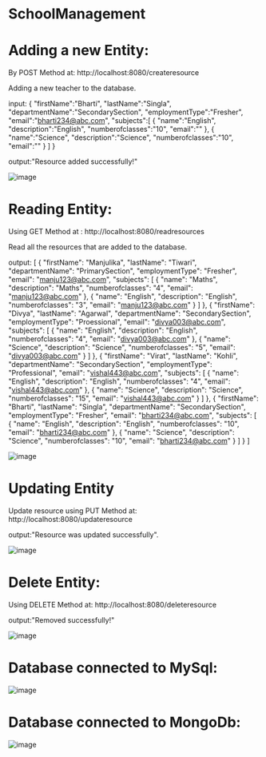 # SchoolManagement

# Adding a new Entity:

By POST Method at: http://localhost:8080/createresource

Adding a new teacher to the database.

input:
{
    "firstName":"Bharti",
    "lastName":"Singla",
    "departmentName":"SecondarySection",
    "employmentType":"Fresher",
    "email":"bharti234@abc.com",
    "subjects":[
        {
        "name":"English",
        "description":"English",
        "numberofclasses":"10",
        "email":""
        },
        {
        "name":"Science",
        "description":"Science",
        "numberofclasses":"10",
        "email":""
        }
]
}

output:"Resource added successfully!"

![image](https://user-images.githubusercontent.com/106802733/175223563-d6220cab-99a3-4d1e-9b92-a61612d1f444.png)


# Reading Entity:

Using GET Method at : http://localhost:8080/readresources

Read all the resources that are added to the database.

output:
[
    {
        "firstName": "Manjulika",
        "lastName": "Tiwari",
        "departmentName": "PrimarySection",
        "employmentType": "Fresher",
        "email": "manju123@abc.com",
        "subjects": [
            {
                "name": "Maths",
                "description": "Maths",
                "numberofclasses": "4",
                "email": "manju123@abc.com"
            },
            {
                "name": "English",
                "description": "English",
                "numberofclasses": "3",
                "email": "manju123@abc.com"
            }
        ]
    },
    {
        "firstName": "Divya",
        "lastName": "Agarwal",
        "departmentName": "SecondarySection",
        "employmentType": "Proessional",
        "email": "divya003@abc.com",
        "subjects": [
            {
                "name": "English",
                "description": "English",
                "numberofclasses": "4",
                "email": "divya003@abc.com"
            },
            {
                "name": "Science",
                "description": "Science",
                "numberofclasses": "5",
                "email": "divya003@abc.com"
            }
        ]
    },
    {
        "firstName": "Virat",
        "lastName": "Kohli",
        "departmentName": "SecondarySection",
        "employmentType": "Professional",
        "email": "vishal443@abc.com",
        "subjects": [
            {
                "name": "English",
                "description": "English",
                "numberofclasses": "4",
                "email": "vishal443@abc.com"
            },
            {
                "name": "Science",
                "description": "Science",
                "numberofclasses": "15",
                "email": "vishal443@abc.com"
            }
        ]
    },
    {
        "firstName": "Bharti",
        "lastName": "Singla",
        "departmentName": "SecondarySection",
        "employmentType": "Fresher",
        "email": "bharti234@abc.com",
        "subjects": [
            {
                "name": "English",
                "description": "English",
                "numberofclasses": "10",
                "email": "bharti234@abc.com"
            },
            {
                "name": "Science",
                "description": "Science",
                "numberofclasses": "10",
                "email": "bharti234@abc.com"
            }
        ]
    }
]

![image](https://user-images.githubusercontent.com/106802733/175224365-acaa8803-6dc1-4847-9335-e46d9c225fd9.png)

# Updating Entity

Update resource using PUT Method at: http://localhost:8080/updateresource

output:"Resource was updated successfully".

![image](https://user-images.githubusercontent.com/106802733/175224843-38ecec83-59e5-4188-ba32-d920d473f6c9.png)

# Delete Entity:

Using DELETE Method at: http://localhost:8080/deleteresource

output:"Removed successfully!"

![image](https://user-images.githubusercontent.com/106802733/175225262-2f1a5f55-275d-43c0-9c1a-c7c7e35d8731.png)

# Database connected to MySql:

![image](https://user-images.githubusercontent.com/106802733/175226424-cc145dae-313a-4be1-b709-aff625d8e8e2.png)



# Database connected to MongoDb:

![image](https://user-images.githubusercontent.com/106802733/175225982-35eb224d-48f8-4dab-b013-6bbd2deb6118.png)




